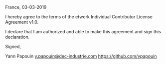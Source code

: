 France, 03-03-2019

I hereby agree to the terms of the etwork Individual Contributor License
Agreement v1.0.

I declare that I am authorized and able to make this agreement and sign this
declaration.

Signed,

Yann Papouin y.papouin@dec-industrie.com https://github.com/ypapouin
